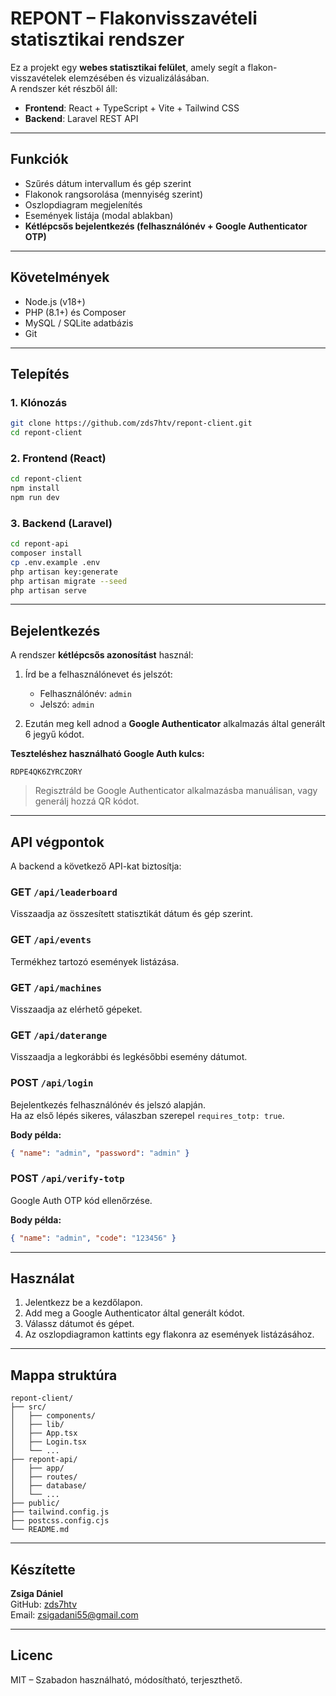 
# REPONT – Flakonvisszavételi statisztikai rendszer

Ez a projekt egy **webes statisztikai felület**, amely segít a flakon-visszavételek elemzésében és vizualizálásában.  
A rendszer két részből áll:

- **Frontend**: React + TypeScript + Vite + Tailwind CSS
- **Backend**: Laravel REST API

---

## Funkciók

- Szűrés dátum intervallum és gép szerint
- Flakonok rangsorolása (mennyiség szerint)
- Oszlopdiagram megjelenítés
- Események listája (modal ablakban)
- **Kétlépcsős bejelentkezés (felhasználónév + Google Authenticator OTP)**

---

## Követelmények

- Node.js (v18+)
- PHP (8.1+) és Composer
- MySQL / SQLite adatbázis
- Git

---

## Telepítés

### 1. Klónozás

```bash
git clone https://github.com/zds7htv/repont-client.git
cd repont-client
```

### 2. Frontend (React)

```bash
cd repont-client
npm install
npm run dev
```

### 3. Backend (Laravel)

```bash
cd repont-api
composer install
cp .env.example .env
php artisan key:generate
php artisan migrate --seed
php artisan serve
```

---

## Bejelentkezés

A rendszer **kétlépcsős azonosítást** használ:

1. Írd be a felhasználónevet és jelszót:
   - Felhasználónév: `admin`  
   - Jelszó: `admin`

2. Ezután meg kell adnod a **Google Authenticator** alkalmazás által generált 6 jegyű kódot.

**Teszteléshez használható Google Auth kulcs:**

```
RDPE4QK6ZYRCZORY
```

> Regisztráld be Google Authenticator alkalmazásba manuálisan, vagy generálj hozzá QR kódot.

---

## API végpontok

A backend a következő API-kat biztosítja:

### GET `/api/leaderboard`

Visszaadja az összesített statisztikát dátum és gép szerint.

### GET `/api/events`

Termékhez tartozó események listázása.

### GET `/api/machines`

Visszaadja az elérhető gépeket.

### GET `/api/daterange`

Visszaadja a legkorábbi és legkésőbbi esemény dátumot.

### POST `/api/login`

Bejelentkezés felhasználónév és jelszó alapján.  
Ha az első lépés sikeres, válaszban szerepel `requires_totp: true`.

**Body példa:**
```json
{ "name": "admin", "password": "admin" }
```

### POST `/api/verify-totp`

Google Auth OTP kód ellenőrzése.

**Body példa:**
```json
{ "name": "admin", "code": "123456" }
```

---

## Használat

1. Jelentkezz be a kezdőlapon.
2. Add meg a Google Authenticator által generált kódot.
3. Válassz dátumot és gépet.
4. Az oszlopdiagramon kattints egy flakonra az események listázásához.

---

## Mappa struktúra

```
repont-client/
├── src/
│   ├── components/
│   ├── lib/
│   ├── App.tsx
│   ├── Login.tsx
│   └── ...
├── repont-api/
│   ├── app/
│   ├── routes/
│   ├── database/
│   └── ...
├── public/
├── tailwind.config.js
├── postcss.config.cjs
└── README.md
```

---

## Készítette

**Zsiga Dániel**  
GitHub: [zds7htv](https://github.com/zds7htv)  
Email: zsigadani55@gmail.com

---

## Licenc

MIT – Szabadon használható, módosítható, terjeszthető.

